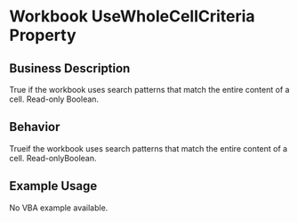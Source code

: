 # Workbook UseWholeCellCriteria Property

## Business Description
True if the workbook uses search patterns that match the entire content of a cell. Read-only Boolean.

## Behavior
Trueif the workbook uses search patterns that match the entire content of a cell. Read-onlyBoolean.

## Example Usage
No VBA example available.